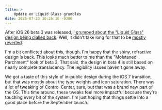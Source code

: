 ```yaml
---
title: >
    Update on Liquid Glass grumbles
date: 2025-07-23 10:26:10 -0300
---
```


After iOS 26 beta 3 was released, [I grumped about the "Liquid Glass" design being dialled back](https://anderegg.ca/2025/07/12/grumbling-about-liquid-glass). Well, it didn't take long for that to be [mostly reverted](https://www.macrumors.com/2025/07/22/apple-liquid-glass-ios-26-beta-4/).

I'm a bit conflicted about this, though. I'm happy that the shiny, refractive design is back. This looks much better to me than the "Moistened Parchment" look of beta 3. That said, the design in beta 4 is still based on nearly complete translucency. The legibility issues haven't gone away.

We got a taste of this style of in-public design during the iOS 7 transition, but that was mostly about the type weights and icon saturation. There was a lot of tweaking of Control Center, sure, but that was a brand new part of the OS. This time around, these tweaks feel more impactful because they're touching every bit of the system. I'm just hoping that things settle into a good place before the September launch.